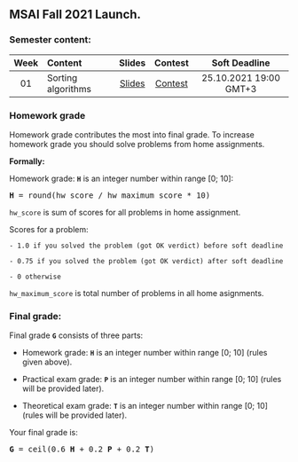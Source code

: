 ## MSAI Fall 2021 Launch.

### Semester content:

| Week   | Content                | Slides                                                                      | Contest                                                     | Soft Deadline          |
|:------:|:-----------------------|:---------------------------------------------------------------------------:|:-----------------------------------------------------------:|:----------------------:|
| 01     | Sorting algorithms     | [Slides](../master/week01_sorting_algorithms/MSAI.2021.Algo.W01.slides.pdf) | [Contest](https://contest.yandex.ru/contest/29728/?lang=en) | 25.10.2021 19:00 GMT+3 |
<!---
| 02     | Binary search          | [Slides](../master/week01_sorting_algorithms/MSAI.2021.Algo.W02.slides.pdf) | [Contest](https://contest.yandex.ru/contest/<ID>/?lang=en) | 25.10.2021 19:00 GMT+3 |
| 03     | Basic Data sturctures  | [Slides](../master/week01_sorting_algorithms/MSAI.2021.Algo.W03.slides.pdf) | [Contest](https://contest.yandex.ru/contest/<ID>/?lang=en) | 01.11.2021 19:00 GMT+3 |
| 04     | Dynamic programming    | [Slides](../master/week01_sorting_algorithms/MSAI.2021.Algo.W04.slides.pdf) | [Contest](https://contest.yandex.ru/contest/<ID>/?lang=en) | 08.11.2021 19:00 GMT+3 |
| 05     | Knapsack problem       | [Slides](../master/week01_sorting_algorithms/MSAI.2021.Algo.W05.slides.pdf) | [Contest](https://contest.yandex.ru/contest/<ID>/?lang=en) | 15.11.2021 19:00 GMT+3 |
| 06     | KMP & Heap             | [Slides](../master/week01_sorting_algorithms/MSAI.2021.Algo.W06.slides.pdf) | [Contest](https://contest.yandex.ru/contest/<ID>/?lang=en) | 22.11.2021 19:00 GMT+3 |
| 07     | DFS & BFS              | [Slides](../master/week01_sorting_algorithms/MSAI.2021.Algo.W07.slides.pdf) | [Contest](https://contest.yandex.ru/contest/<ID>/?lang=en) | 29.11.2021 19:00 GMT+3 |
| 08     | Shortest paths         | [Slides](../master/week01_sorting_algorithms/MSAI.2021.Algo.W08.slides.pdf) | [Contest](https://contest.yandex.ru/contest/<ID>/?lang=en) | 06.12.2021 19:00 GMT+3 |
| 09     | RSQ & RMQ              | [Slides](../master/week01_sorting_algorithms/MSAI.2021.Algo.W09.slides.pdf) | [Contest](https://contest.yandex.ru/contest/<ID>/?lang=en) | 13.12.2021 19:00 GMT+3 |
| 10     | Hashing                | [Slides](../master/week01_sorting_algorithms/MSAI.2021.Algo.W10.slides.pdf) | [Contest](https://contest.yandex.ru/contest/<ID>/?lang=en) | 20.12.2021 19:00 GMT+3 |
| 11     | Binary Search Tree     | [Slides](../master/week01_sorting_algorithms/MSAI.2021.Algo.W11.slides.pdf) | None                                                       | None                   |
--->

<!--- Strict deadline for all home assignments is 25.01.2021 20:00 GMT+3. --->

<!---
### Exams:

You will have **practical** and **theoretical** exams.

**Practical exam** problems and rules will be shared <date>. Strict deadline for practical exam submissions is <date>

Information about **theoretical exam** can be found [here](<link>).
--->

### Homework grade
Homework grade contributes the most into final grade. To increase homework grade you should solve problems from home assignments.

**Formally:**

Homework grade: **`H`** is an integer number within range [0; 10]:
<pre><b>H</b> = round(hw_score / hw_maximum_score * 10)</pre>

`hw_score` is sum of scores for all problems in home assignment.

Scores for a problem:

    - 1.0 if you solved the problem (got OK verdict) before soft deadline
    
    - 0.75 if you solved the problem (got OK verdict) after soft deadline
    
    - 0 otherwise

`hw_maximum_score` is total number of problems in all home asignments.


### Final grade:
Final grade **`G`** consists of three parts:

- Homework grade: **`H`** is an integer number within range [0; 10] (rules given above).

- Practical exam grade: **`P`** is an integer number within range [0; 10] (rules will be provided later).

- Theoretical exam grade: **`T`** is an integer number within range [0; 10] (rules will be provided later).

Your final grade is:
<pre><b>G</b> = ceil(0.6 <b>H</b> + 0.2 <b>P</b> + 0.2 <b>T</b>)</pre>
